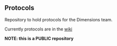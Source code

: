 ## Protocols 

Repository to hold protocols for the Dimensions team.

Currently protocols are in the [wiki](https://github.com/StreptanthusDimensions/protocols/wiki)

__NOTE: this is a PUBLIC repository__
